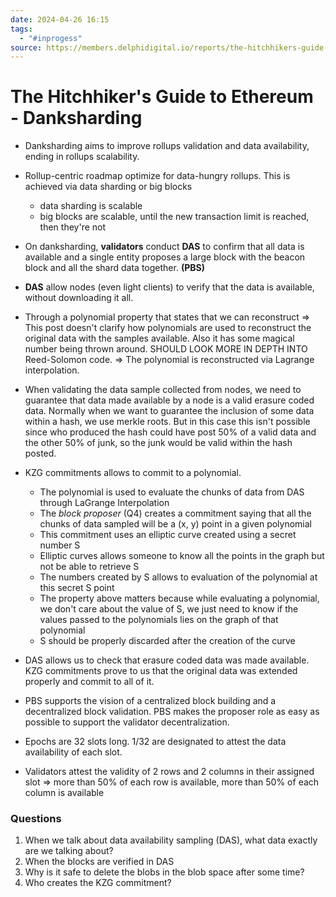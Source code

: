 ```yaml
---
date: 2024-04-26 16:15
tags:
  - "#inprogess"
source: https://members.delphidigital.io/reports/the-hitchhikers-guide-to-ethereum
---
```

# The Hitchhiker's Guide to Ethereum - Danksharding

- Danksharding aims to improve rollups validation and data availability, ending in rollups scalability.
  
- Rollup-centric roadmap optimize for data-hungry rollups. This is achieved via data sharding or big blocks
	- data sharding is scalable
	- big blocks are scalable, until the new transaction limit is reached, then they're not

- On danksharding, **validators** conduct **DAS** to confirm that all data is available and a single entity proposes a large block with the beacon block and all the shard data together. **(PBS)**
  
- **DAS** allow nodes (even light clients) to verify that the data is available, without downloading it all.
  
- Through a polynomial property that states that we can reconstruct => This post doesn't clarify how polynomials are used to reconstruct the original data with the samples available. Also it has some magical number being thrown around. SHOULD LOOK MORE IN DEPTH INTO Reed-Solomon code. => The polynomial is reconstructed via Lagrange interpolation.

- When validating the data sample collected from nodes, we need to guarantee that data made available by a node is a valid erasure coded data. Normally when we want to guarantee the inclusion of some data within a hash, we use merkle roots. But in this case this isn't possible since who produced the hash could have post 50% of a valid data and the other 50% of junk, so the junk would be valid within the hash posted.

- KZG commitments allows to commit to a polynomial.
	- The polynomial is used to evaluate the chunks of data from DAS through LaGrange Interpolation
	- The *block proposer* (Q4) creates a commitment saying that all the chunks of data sampled will be a (x, y) point in a given polynomial
	- This commitment uses an elliptic curve created using a secret number S
	- Elliptic curves allows someone to know all the points in the graph but not be able to retrieve S
	- The numbers created by S allows to evaluation of the polynomial at this secret S point
	- The property above matters because while evaluating a polynomial, we don't care about the value of S, we just need to know if the values passed to the polynomials lies on the graph of that polynomial
	- S should be properly discarded after the creation of the curve
- DAS allows us to check that erasure coded data was made available. KZG commitments prove to us that the original data was extended properly and commit to all of it.

- PBS supports the vision of a centralized block building and a decentralized block validation. PBS makes the proposer role as easy as possible to support the validator decentralization.

- Epochs are 32 slots long. 1/32 are designated to attest the data availability of each slot.

- Validators attest the validity of 2 rows and 2 columns in their assigned slot => more than 50% of each row is available, more than 50% of each column is available
  

### Questions
1. When we talk about data availability sampling (DAS), what data exactly are we talking about?
2. When the blocks are verified in DAS
3. Why is it safe to delete the blobs in the blob space after some time?
4. Who creates the KZG commitment?